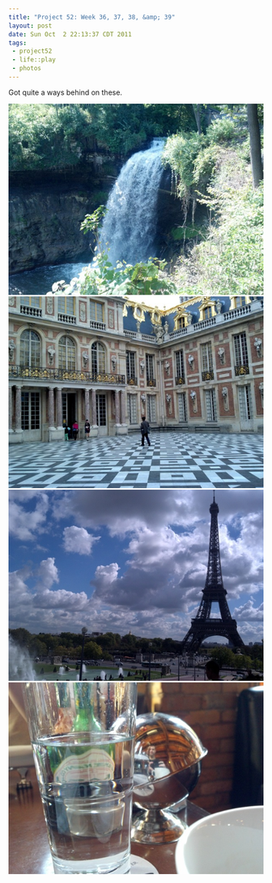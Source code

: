 ```yaml
--- 
title: "Project 52: Week 36, 37, 38, &amp; 39"
layout: post
date: Sun Oct  2 22:13:37 CDT 2011
tags:
 - project52
 - life::play
 - photos
---
```

Got quite a ways behind on these.

<a rel="photo" href="/images/project52/36-minihaha-falls.jpg">
<img title="Week 36: Minihaha Falls" src="/images/project52/36-minihaha-falls-postsize.jpg" />
</a>

<a rel="photo" href="/images/project52/37-versailles.jpg">
<img title="Week 37: Versailles" src="/images/project52/37-versailles-postsize.jpg" />
</a>

<a rel="photo" href="/images/project52/38-eiffel.jpg">
<img title="Week 38: Eiffel" src="/images/project52/38-eiffel-postsize.jpg" />
</a>

<a rel="photo" href="/images/project52/39-silver-bulb.jpg">
<img title="Week 39: Silver Bulb" src="/images/project52/39-silver-bulb-postsize.jpg" />
</a>
